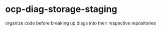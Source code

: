 # ocp-diag-storage-staging
organize code before breaking up diags into their respective repositories
